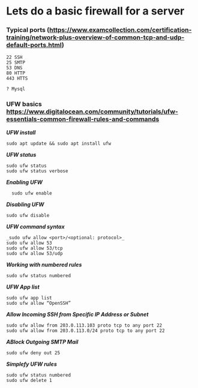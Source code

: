 # Lets do a basic firewall for a server

### Typical ports (https://www.examcollection.com/certification-training/network-plus-overview-of-common-tcp-and-udp-default-ports.html)
    22 SSH
    25 SMTP
    53 DNS
    80 HTTP
    443 HTTS
    
    ? Mysql

### UFW basics https://www.digitalocean.com/community/tutorials/ufw-essentials-common-firewall-rules-and-commands

_**UFW install**_

    sudo apt update && sudo apt install ufw

_**UFW status**_

    sudo ufw status
    sudo ufw status verbose
    
  _**Enabling UFW**_  
      
      sudo ufw enable
    
  _**Disabling UFW**_  
    
    sudo ufw disable

_**UFW command syntax**_

    _sudo ufw allow <port>/<optional: protocol>_
    sudo ufw allow 53
    sudo ufw allow 53/tcp
    sudo ufw allow 53/udp

_**Working with numbered rules**_
    
    sudo ufw status numbered

_**UFW App list**_

    sudo ufw app list
    sudo ufw allow “OpenSSH”


_**Allow Incoming SSH from Specific IP Address or Subnet**_

    sudo ufw allow from 203.0.113.103 proto tcp to any port 22
    sudo ufw allow from 203.0.113.0/24 proto tcp to any port 22


_**ABlock Outgoing SMTP Mail**_
    
    sudo ufw deny out 25



_**Simplefy UFW rules**_
    
    sudo ufw status numbered
    sudo ufw delete 1

